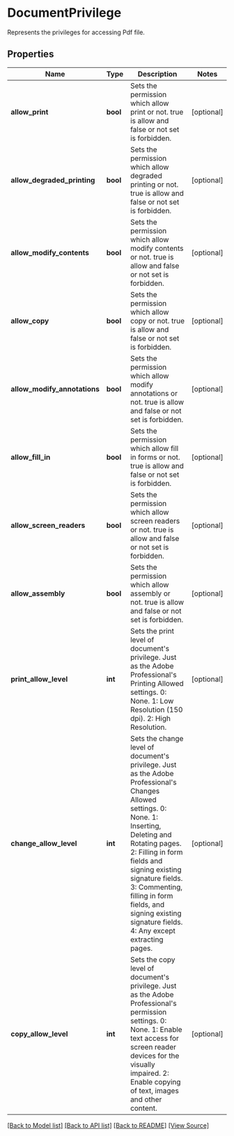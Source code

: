 ﻿# DocumentPrivilege
Represents the privileges for accessing Pdf file.

## Properties
Name | Type | Description | Notes
------------ | ------------- | ------------- | -------------
**allow_print** | **bool** | Sets the permission which allow print or not. true is allow and false or not set is forbidden. | [optional]
**allow_degraded_printing** | **bool** | Sets the permission which allow degraded printing or not. true is allow and false or not set is forbidden. | [optional]
**allow_modify_contents** | **bool** | Sets the permission which allow modify contents or not. true is allow and false or not set is forbidden. | [optional]
**allow_copy** | **bool** | Sets the permission which allow copy or not. true is allow and false or not set is forbidden. | [optional]
**allow_modify_annotations** | **bool** | Sets the permission which allow modify annotations or not. true is allow and false or not set is forbidden. | [optional]
**allow_fill_in** | **bool** | Sets the permission which allow fill in forms or not. true is allow and false or not set is forbidden. | [optional]
**allow_screen_readers** | **bool** | Sets the permission which allow screen readers or not. true is allow and false or not set is forbidden. | [optional]
**allow_assembly** | **bool** | Sets the permission which allow assembly or not. true is allow and false or not set is forbidden. | [optional]
**print_allow_level** | **int** | Sets the print level of document's privilege. Just as the Adobe Professional's Printing Allowed settings. 0: None. 1: Low Resolution (150 dpi). 2: High Resolution. | [optional]
**change_allow_level** | **int** | Sets the change level of document's privilege. Just as the Adobe Professional's Changes Allowed settings. 0: None. 1: Inserting, Deleting and Rotating pages. 2: Filling in form fields and signing existing signature fields. 3: Commenting, filling in form fields, and signing existing signature fields. 4: Any except extracting pages. | [optional]
**copy_allow_level** | **int** | Sets the copy level of document's privilege. Just as the Adobe Professional's permission settings. 0: None. 1: Enable text access for screen reader devices for the visually impaired. 2: Enable copying of text, images and other content. | [optional]

[[Back to Model list]](../README.md#documentation-for-models) [[Back to API list]](../README.md#documentation-for-api-endpoints) [[Back to README]](../README.md) [[View Source]](../src/Aspose/PDF/Model/DocumentPrivilege.php)

